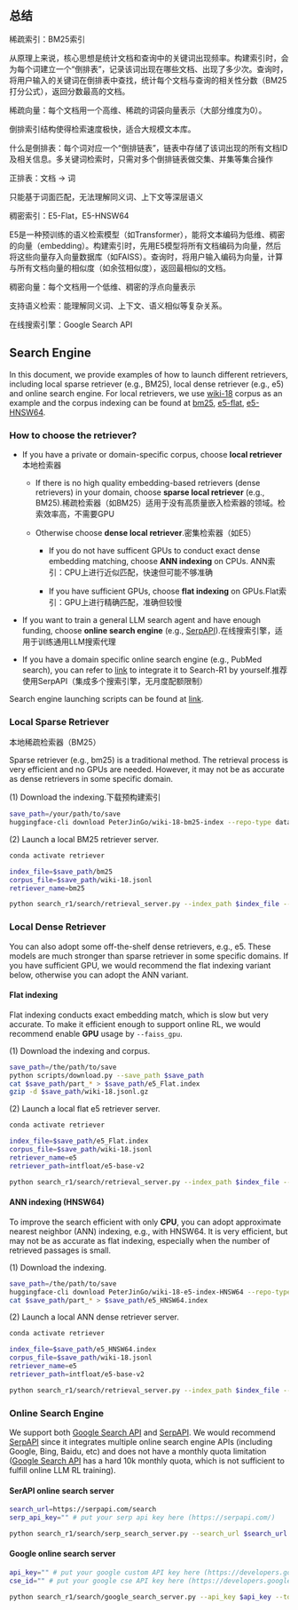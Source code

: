 ## 总结
稀疏索引：BM25索引

从原理上来说，核心思想是统计文档和查询中的关键词出现频率。构建索引时，会为每个词建立一个“倒排表”，记录该词出现在哪些文档、出现了多少次。查询时，将用户输入的关键词在倒排表中查找，统计每个文档与查询的相关性分数（BM25打分公式），返回分数最高的文档。

稀疏向量：每个文档用一个高维、稀疏的词袋向量表示（大部分维度为0）。

倒排索引结构使得检索速度极快，适合大规模文本库。

什么是倒排表：每个词对应一个“倒排链表”，链表中存储了该词出现的所有文档ID及相关信息。多关键词检索时，只需对多个倒排链表做交集、并集等集合操作

正排表：文档 → 词

只能基于词面匹配，无法理解同义词、上下文等深层语义

稠密索引：E5-Flat，E5-HNSW64

E5是一种预训练的语义检索模型（如Transformer），能将文本编码为低维、稠密的向量（embedding）。构建索引时，先用E5模型将所有文档编码为向量，然后将这些向量存入向量数据库（如FAISS）。查询时，将用户输入编码为向量，计算与所有文档向量的相似度（如余弦相似度），返回最相似的文档。

稠密向量：每个文档用一个低维、稠密的浮点向量表示

支持语义检索：能理解同义词、上下文、语义相似等复杂关系。

在线搜索引擎：Google Search API

## Search Engine

In this document, we provide examples of how to launch different retrievers, including local sparse retriever (e.g., BM25), local dense retriever (e.g., e5) and online search engine.
For local retrievers, we use [wiki-18](https://huggingface.co/datasets/PeterJinGo/wiki-18-corpus) corpus as an example and the corpus indexing can be found at [bm25](https://huggingface.co/datasets/PeterJinGo/wiki-18-bm25-index), [e5-flat](https://huggingface.co/datasets/PeterJinGo/wiki-18-e5-index), [e5-HNSW64](https://huggingface.co/datasets/PeterJinGo/wiki-18-e5-index-HNSW64).

### How to choose the retriever?

- If you have a private or domain-specific corpus, choose **local retriever**本地检索器

    - If there is no high quality embedding-based retrievers (dense retrievers) in your domain, choose **sparse local retriever** (e.g., BM25).稀疏检索器（如BM25）适用于没有高质量嵌入检索器的领域。检索效率高，不需要GPU

    - Otherwise choose **dense local retriever**.密集检索器（如E5）
    
        - If you do not have sufficent GPUs to conduct exact dense embedding matching, choose **ANN indexing** on CPUs. ANN索引：CPU上进行近似匹配，快速但可能不够准确

        - If you have sufficient GPUs, choose **flat indexing** on GPUs.Flat索引：GPU上进行精确匹配，准确但较慢


- If you want to train a general LLM search agent and have enough funding, choose **online search engine** (e.g., [SerpAPI](https://serpapi.com/)).在线搜索引擎，适用于训练通用LLM搜索代理


- If you have a domain specific online search engine (e.g., PubMed search), you can refer to [link](https://github.com/PeterGriffinJin/Search-R1/blob/main/search_r1/search/serp_search_server.py) to integrate it to Search-R1 by yourself.推荐使用SerpAPI（集成多个搜索引擎，无月度配额限制）

Search engine launching scripts can be found at [link](https://github.com/PeterGriffinJin/Search-R1/tree/main/example/retriever).

### Local Sparse Retriever

本地稀疏检索器（BM25）

Sparse retriever (e.g., bm25) is a traditional method. The retrieval process is very efficient and no GPUs are needed. However, it may not be as accurate as dense retrievers in some specific domain.

(1) Download the indexing.下载预构建索引
```bash
save_path=/your/path/to/save
huggingface-cli download PeterJinGo/wiki-18-bm25-index --repo-type dataset --local-dir $save_path
```

(2) Launch a local BM25 retriever server.
```bash
conda activate retriever

index_file=$save_path/bm25
corpus_file=$save_path/wiki-18.jsonl
retriever_name=bm25

python search_r1/search/retrieval_server.py --index_path $index_file --corpus_path $corpus_file --topk 3 --retriever_name $retriever_name
```


### Local Dense Retriever

You can also adopt some off-the-shelf dense retrievers, e.g., e5. These models are much stronger than sparse retriever in some specific domains.
If you have sufficient GPU, we would recommend the flat indexing variant below, otherwise you can adopt the ANN variant.

#### Flat indexing

Flat indexing conducts exact embedding match, which is slow but very accurate. To make it efficient enough to support online RL, we would recommend enable **GPU** usage by ```--faiss_gpu```.

(1) Download the indexing and corpus.
```bash
save_path=/the/path/to/save
python scripts/download.py --save_path $save_path
cat $save_path/part_* > $save_path/e5_Flat.index
gzip -d $save_path/wiki-18.jsonl.gz
```

(2) Launch a local flat e5 retriever server.

```bash
conda activate retriever

index_file=$save_path/e5_Flat.index
corpus_file=$save_path/wiki-18.jsonl
retriever_name=e5
retriever_path=intfloat/e5-base-v2

python search_r1/search/retrieval_server.py --index_path $index_file --corpus_path $corpus_file --topk 3 --retriever_name $retriever_name --retriever_model $retriever_path --faiss_gpu

```


#### ANN indexing (HNSW64)

To improve the search efficient with only **CPU**, you can adopt approximate nearest neighbor (ANN) indexing, e.g., with HNSW64.
It is very efficient, but may not be as accurate as flat indexing, especially when the number of retrieved passages is small.

(1) Download the indexing.
```bash
save_path=/the/path/to/save
huggingface-cli download PeterJinGo/wiki-18-e5-index-HNSW64 --repo-type dataset --local-dir $save_path
cat $save_path/part_* > $save_path/e5_HNSW64.index
```


(2) Launch a local ANN dense retriever server.
```bash
conda activate retriever

index_file=$save_path/e5_HNSW64.index
corpus_file=$save_path/wiki-18.jsonl
retriever_name=e5
retriever_path=intfloat/e5-base-v2

python search_r1/search/retrieval_server.py --index_path $index_file --corpus_path $corpus_file --topk 3 --retriever_name $retriever_name --retriever_model $retriever_path
```


### Online Search Engine

We support both [Google Search API](https://developers.google.com/custom-search/v1/overview) and [SerpAPI](https://serpapi.com/). We would recommend [SerpAPI](https://serpapi.com/) since it integrates multiple online search engine APIs (including Google, Bing, Baidu, etc) and does not have a monthly quota limitation ([Google Search API](https://developers.google.com/custom-search/v1/overview) has a hard 10k monthly quota, which is not sufficient to fulfill online LLM RL training).

#### SerAPI online search server

```bash
search_url=https://serpapi.com/search
serp_api_key="" # put your serp api key here (https://serpapi.com/)

python search_r1/search/serp_search_server.py --search_url $search_url --topk 3 --serp_api_key $serp_api_key
```

#### Google online search server

```bash
api_key="" # put your google custom API key here (https://developers.google.com/custom-search/v1/overview)
cse_id="" # put your google cse API key here (https://developers.google.com/custom-search/v1/overview)

python search_r1/search/google_search_server.py --api_key $api_key --topk 5 --cse_id $cse_id --snippet_only
```

